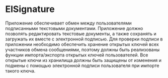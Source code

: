 # ElSignature
Приложение обеспечивает обмен между пользователями подписанными текстовыми документами. 
Приложение должно позволять редактировать текстовые документы, а также сохранять и загружать их вместе с электронной подписью. 
Для проверки подписи в приложении необходимо обеспечить хранение открытых ключей всех участников обмена сообщениями, поэтому должны быть реализованы функции импорта/экспорта открытых ключей пользователей. 
Все открытые ключи из хранилища должны быть защищены от изменения и подмены с помощью электронной подписи пользователя при импорте такого ключа.
